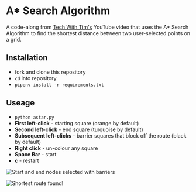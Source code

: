 # A\* Search Algorithm

A code-along from [Tech With Tim's](https://www.youtube.com/watch?v=JtiK0DOeI4A) YouTube video that uses the A\* Search Algorithm to find the shortest distance between two user-selected points on a grid.

## Installation

-   fork and clone this repository
-   `cd` into repository
-   `pipenv install -r requirements.txt`

## Useage

-   `python astar.py`
-   **First left-click** - starting square (orange by default)
-   **Second left-click** - end square (turquoise by default)
-   **Subsequent left-clicks** - barrier squares that block off the route (black by default)
-   **Right click** - un-colour any square
-   **Space Bar** - start
-   **c** - restart

![Start and end nodes selected with barriers](https://res.cloudinary.com/de8a23w1z/image/upload/v1612030971/a_star_search/Screenshot_2021-01-30_at_18.19.25_bpodv5.png "Start and end nodes selected with barriers")

![Shortest route found!](https://res.cloudinary.com/de8a23w1z/image/upload/v1612030971/a_star_search/Screenshot_2021-01-30_at_18.20.06_qvjhru.png "Shortest route found!")
